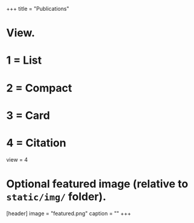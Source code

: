 +++
title = "Publications"

# View.
#   1 = List
#   2 = Compact
#   3 = Card
#   4 = Citation
view = 4


# Optional featured image (relative to `static/img/` folder).
[header]
image = "featured.png"
caption = ""
+++

